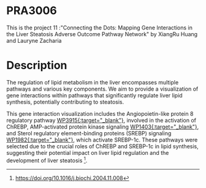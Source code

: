 # PRA3006
This is the project 11 :"Connecting the Dots: Mapping Gene Interactions in the Liver Steatosis Adverse Outcome Pathway Network" by XiangRu Huang and Lauryne Zacharia

# Description
The regulation of lipid metabolism in the liver encompasses multiple pathways and various key components. We aim to provide a visualization of gene interactions within pathways that significantly regulate liver lipid synthesis, potentially contributing to steatosis.

This gene interaction visualization includes the Angiopoietin-like protein 8 regulatory pathway [WP3915{:target="_blank"}](https://www.wikipathways.org/pathways/WP3915.html), involved in the activation of ChREBP, AMP-activated protein kinase signaling [WP1403{:target="_blank"}](https://www.wikipathways.org/pathways/WP1403.html), and Sterol regulatory element-binding proteins (SREBP) signaling [WP1982{:target="_blank"}](https://www.wikipathways.org/pathways/WP1982.html), which activate SREBP-1c. These pathways were selected due to the crucial roles of ChREBP and SREBP-1c in lipid synthesis, suggesting their potential impact on liver lipid regulation and the development of liver steatosis [^1].

[^1]: https://doi.org/10.1016/j.biochi.2004.11.008

